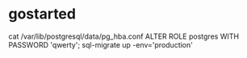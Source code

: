 # gostarted

cat /var/lib/postgresql/data/pg_hba.conf
ALTER ROLE postgres WITH PASSWORD 'qwerty';
sql-migrate up -env='production'